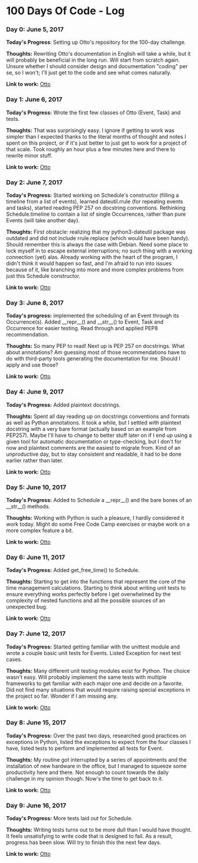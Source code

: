 # 100 Days Of Code - Log

### Day 0: June 5, 2017

**Today's Progress**: Setting up Otto's repository for the 100-day challenge.

**Thoughts:** Rewriting Otto's documentation in English will take a while, but it will probably be beneficial in the long run. Will start from scratch again. Unsure whether I should consider design and documentation "coding" per se, so I won't; I'll just get to the code and see what comes naturally.

**Link to work:** [Otto](https://github.com/NoctisLux/otto)

### Day 1: June 6, 2017

**Today's Progress:** Wrote the first few classes of Otto (Event, Task) and tests.

**Thoughts:** That was surprisingly easy. I ignore if getting to work was simpler than I expected thanks to the literal months of thought and notes I spent on this project, or if it's just better to just get to work for a project of that scale. Took roughly an hour plus a few minutes here and there to rewrite minor stuff.

**Link to work:** [Otto](https://github.com/NoctisLux/otto)

### Day 2: June 7, 2017

**Today's Progress:** Started working on Schedule's constructor (filling a timeline from a list of events), learned dateutil.rrule (for repeating events and tasks), started reading PEP 257 on docstring conventions. Rethinking Schedule.timeline to contain a list of single Occurrences, rather than pure Events (will take another day).

**Thoughts:** First obstacle: realizing that my python3-dateutil package was outdated and did not include rrule.replace (which would have been handy). Should remember this is always the case with Debian. Need some place to lock myself in to escape external interruptions; no such thing with a working connection (yet) alas. Already working with the heart of the program, I didn't think it would happen so fast, and I'm afraid to run into issues because of it, like branching into more and more complex problems from just this Schedule constructor.

**Link to work:** [Otto](https://github.com/NoctisLux/otto)

### Day 3: June 8, 2017

**Today's progress:** implemented the scheduling of an Event through its Occurrence(s). Added \_\_repr\_\_() and \_\_str\_\_() to Event, Task and Occurrence for easier testing. Read through and applied PEP8 recommendation.

**Thoughts:** So many PEP to read! Next up is PEP 257 on docstrings. What about annotations? Am guessing most of those recommendations have to do with third-party tools generating the documentation for me. Should I apply and use those?

**Link to work:** [Otto](https://github.com/NoctisLux/otto)

### Day 4: June 9, 2017

**Today's Progress:** Added plaintext docstrings.

**Thoughts:** Spent all day reading up on docstrings conventions and formats as well as Python annotations. It took a while, but I settled with plaintext docstring with a very bare format (actually based on an example from PEP257). Maybe I'll have to change to better stuff later on if I end up using a given tool for automatic documentation or type-checking, but I don't for now and plaintext comments are the easiest to migrate from. Kind of an unproductive day, but to stay consistent and readable, it had to be done earlier rather than later.

**Link to work:** [Otto](https://github.com/NoctisLux/otto)

### Day 5: June 10, 2017

**Today's Progress:** Added to Schedule a \_\_repr\_\_() and the bare bones of an \_\_str\_\_() methods.

**Thoughts:** Working with Python is such a pleasure, I hardly considered it work today. Might do some Free Code Camp exercises or maybe work on a more complex feature a bit.

**Link to work:** [Otto](https://github.com/NoctisLux/otto)

### Day 6: June 11, 2017

**Today's Progress:** Added get_free_time() to Schedule.

**Thoughts:** Starting to get into the functions that represent the core of the time management calculations. Starting to think about writing unit tests to ensure everything works perfectly before I get overwhelmed by the complexity of nested functions and all the possible sources of an unexpected bug.

**Link to work:** [Otto](https://github.com/NoctisLux/otto)

### Day 7: June 12, 2017

**Today's Progress:** Started getting familiar with the unittest module and wrote a couple basic unit tests for Events. Listed Exception for next test cases.

**Thoughts:** Many different unit testing modules exist for Python. The choice wasn't easy. Will probably implement the same tests with multiple frameworks to get familiar with each major one and decide on a favorite. Did not find many situations that would require raising special exceptions in the project so far. Wonder if I am missing any.

**Link to work:** [Otto](https://github.com/NoctisLux/otto)

### Day 8: June 15, 2017

**Today's Progress:** Over the past two days, researched good practices on exceptions in Python, listed the exceptions to expect from the four classes I have, listed tests to perform and implemented all tests for Event.

**Thoughts:** My routine got interrupted by a series of appointments and the installation of new hardware in the office, but I managed to squeeze some productivity here and there. Not enough to count towards the daily challenge in my opinion though. Now's the time to get back to it.

**Link to work:** [Otto](https://github.com/NoctisLux/otto)

### Day 9: June 16, 2017

**Today's Progress:** More tests laid out for Schedule.

**Thoughts:** Writing tests turns out to be more dull than I would have thought. It feels unsatisfying to write code that is designed to fail. As a result, progress has been slow. Will try to finish this the next few days.

**Link to work:** [Otto](https://github.com/NoctisLux/otto)